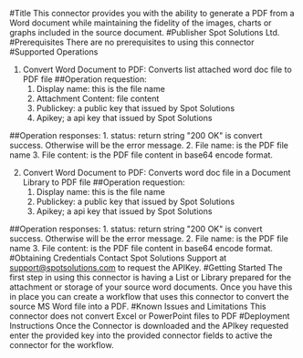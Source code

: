 #Title
This connector provides you with the ability to generate a PDF from a Word document while maintaining the fidelity of the images, charts or graphs included in the source document.
#Publisher
Spot Solutions Ltd.
#Prerequisites
There are no prerequisites to using this connector
#Supported Operations
1.	Convert Word Document to PDF: Converts list attached word doc file to PDF file
##Operation requestion:
	1. Display name:  this is the file name
	2. Attachment Content: file content
	3. Publickey: a public key that issued by Spot Solutions
	4. Apikey; a api key that issued by Spot Solutions

##Operation responses:
	1. status: return string "200 OK" is convert success. Otherwise will be the error message.
	2. File name: is the PDF file name
	3. File content: is the PDF file content in base64 encode format.

2.	Convert Word Document to PDF: Converts word doc file in a Document Library to PDF file
##Operation requestion:
	1. Display name:  this is the file name
	3. Publickey: a public key that issued by Spot Solutions
	4. Apikey; a api key that issued by Spot Solutions

##Operation responses:
	1. status: return string "200 OK" is convert success. Otherwise will be the error message.
	2. File name: is the PDF file name
	3. File content: is the PDF file content in base64 encode format.
#Obtaining Credentials
Contact Spot Solutions Support at support@spotsolutions.com  to request the APIKey.
#Getting Started
The first step in using this connector is having a List or Library prepared for the attachment or storage of your source word documents. Once you have this in place you can create a workflow that uses this connector to convert the source MS Word file into a PDF.
#Known Issues and Limitations
This connector does not convert Excel or PowerPoint files to PDF
#Deployment Instructions
Once the Connector is downloaded and the APIkey requested enter the provided key into the provided connector fields to active the connector for the workflow.
